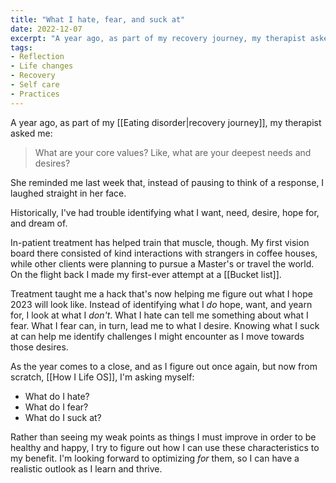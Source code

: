 ```yaml
---
title: "What I hate, fear, and suck at"
date: 2022-12-07
excerpt: "A year ago, as part of my recovery journey, my therapist asked me: 'What are your core values? Like, what are your deepest needs and desires?' She reminded me last week that, instead of pausing to think of a response, I laughed straight in her face."
tags:
- Reflection
- Life changes
- Recovery
- Self care
- Practices
---
```

A year ago, as part of my [[Eating disorder|recovery journey]], my therapist asked me:

> What are your core values? Like, what are your deepest needs and desires?

She reminded me last week that, instead of pausing to think of a response, I laughed straight in her face. 

Historically, I've had trouble identifying what I want, need, desire, hope for, and dream of.

In-patient treatment has helped train that muscle, though. My first vision board there consisted of kind interactions with strangers in coffee houses, while other clients were planning to pursue a Master's or travel the world. On the flight back I made my first-ever attempt at a [[Bucket list]]. 

Treatment taught me a hack that's now helping me figure out what I hope 2023 will look like. Instead of identifying what I *do* hope, want, and yearn for, I look at what I *don't*. What I hate can tell me something about what I fear. What I fear can, in turn, lead me to what I desire. Knowing what I suck at can help me identify challenges I might encounter as I move towards those desires. 

As the year comes to a close, and as I figure out once again, but now from scratch, [[How I Life OS]], I'm asking myself:

- What do I hate?
- What do I fear?
- What do I suck at?

Rather than seeing my weak points as things I must improve in order to be healthy and happy, I try to figure out how I can use these characteristics to my benefit. I'm looking forward to optimizing *for* them, so I can have a realistic outlook as I learn and thrive.